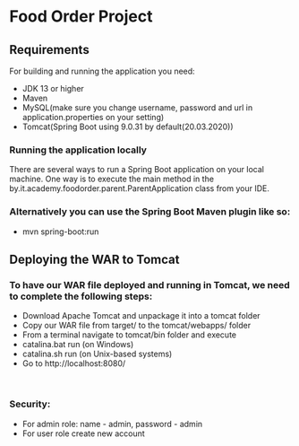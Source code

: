 <h1>Food Order Project</h1>
<h2>Requirements</h2>
For building and running the application you need:
<ul>
  <li>JDK 13 or higher</li>
  <li>Maven</li>
  <li>MySQL(make sure you change username, password and url in application.properties on your setting)</li>
  <li>Tomcat(Spring Boot using 9.0.31 by default(20.03.2020))</li>
</ul>

<h3>Running the application locally</h3>
There are several ways to run a Spring Boot application on your local machine. 
One way is to execute the main method in the by.it.academy.foodorder.parent.ParentApplication class from your IDE.

<h3>Alternatively you can use the Spring Boot Maven plugin like so:</h3>
<ul>
  <li>mvn spring-boot:run</li>
</ul>

<h2>Deploying the WAR to Tomcat</h2>
<h3>To have our WAR file deployed and running in Tomcat, we need to complete the following steps:</h3>
<ul>
  <li>Download Apache Tomcat and unpackage it into a tomcat folder</li>
  <li>Copy our WAR file from target/ to the tomcat/webapps/ folder</li>
  <li>From a terminal navigate to tomcat/bin folder and execute</li>
  <li>catalina.bat run (on Windows)</li>
  <li>catalina.sh run (on Unix-based systems)</li>
  <li>Go to http://localhost:8080/</li>
</ul>
<br>
<h3>Security:</h3>
<ul>
  <li>For admin role: name - admin, password - admin</li>
  <li>For user role create new account</li>
</ul>

